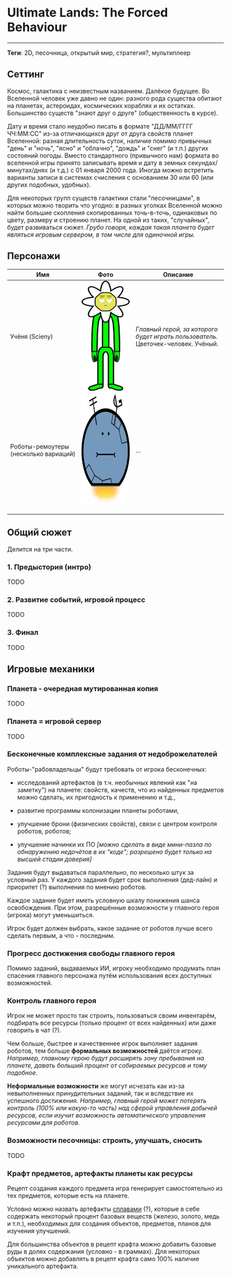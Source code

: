 # Ultimate Lands: The Forced Behaviour

---

**Теги**: 2D, песочница, открытый мир, стратегия?, мультиплеер 

## Сеттинг

Космос, галактика с неизвестным названием. Далёкое будущее. Во Вселенной человек уже давно не один: разного рода существа обитают на планетах, астероидах, космических кораблях и их остатках. Большинство существ "знают друг о друге" (общественность в курсе).

Дату и время стало неудобно писать в формате "ДД/ММ/ГГГГ ЧЧ:ММ:СС" из-за отличающихся друг от друга свойств планет Вселенной: разная длительность суток, наличие помимо привычных "день" и "ночь", "ясно" и "облачно", "дождь" и "снег" (и т.п.) других состояний погоды. Вместо стандартного (привычного нам) формата во вселенной игры принято записывать время и дату в земных секундах/минутах/днях (и т.д.) с 01 января 2000 года. Иногда можно встретить варианты записи в системах счисления с основанием 30 или 60 (или других подобных, удобных).

Для некоторых групп существ галактики стали "песочницами", в которых можно творить что угодно: в разных уголках Вселенной можно найти большие скопления скопированных точь-в-точь, одинаковых по цвету, размеру и строению планет. На одной из таких, "случайных", будет развиваться сюжет. _Грубо говоря, каждая такая планета будет являться игровым сервером, в том числе для одиночной игры._

## Персонажи

| Имя                                   | Фото                                              | Описание                                                                              |
| ------------------------------------- | ------------------------------------------------- | ------------------------------------------------------------------------------------- |
| Учёня (Scieny)                        | <img src="Scieny.svg" width="256" height="256">   | *Главный герой, за которого будет играть пользователь.*<br/>Цветочек-человек. Учёный. |
| Роботы-ремоутеры (несколько вариаций) | <img src="Remoter1.svg" width="256" height="256"> | ...                                                                                   |
|                                       |                                                   |                                                                                       |
|                                       |                                                   |                                                                                       |
|                                       |                                                   |                                                                                       |

## Общий сюжет

Делится на три части.

### 1. Предыстория (интро)

TODO

### 2. Развитие событий, игровой процесс

TODO

### 3. Финал

TODO

## Игровые механики

### Планета - очередная мутированная копия

TODO

### Планета = игровой сервер

TODO

### Бесконечные комплексные задания от недоброжелателей

Роботы-"рабовладельцы" будут требовать от игрока бесконечных: 

- исследований артефактов (в т.ч. необычных явлений как "на заметку") на планете: свойств, качеств, что из найденных предметов можно сделать, их пригодность к применению и т.д., 

- развитие программы колонизации планеты роботами, 

- улучшение брони (физических свойств), связи с центром контроля роботов, роботов;

- улучшение начинки их ПО _[можно сделать в виде мини-пазла по обнаружению недочётов в их "коде"; разрешено будет только на высшей стадии доверия]_

Задания будут выдаваться параллельно, по несколько штук за условный раз. У каждого задания будет срок выполнения (дед-лайн) и приоритет (?) выполнения по мнению роботов.

Каждое задание будет иметь условную шкалу понижения шанса освобождения. При этом, разрешённые возможности у главного героя (игрока) могут уменьшиться.

Игрок будет должен выбрать, какое задание от роботов лучше всего сделать первым, а что - последним.

### Прогресс достижения свободы главного героя

Помимо заданий, выдаваемых ИИ, игроку необходимо продумать план спасения главного персонажа путём использования всех доступных возможностей. 

### Контроль главного героя

Игрок не может просто так строить, пользоваться своим инвентарём, подбирать все ресурсы (только процент от всех найденных) или даже говорить в чат (?).

Чем больше, быстрее и качественнее игрок выполняет задания роботов, тем больше **формальных возможностей** даётся игроку. *Например, главному герою будут расширять зону пребывания на планете, давать больший процент от собираемых ресурсов и тому подобное*.

**Неформальные возможности** же могут исчезать как из-за невыполненных принудительных заданий, так и вследствие их успешного достижения. *Например, главный герой может потерять контроль (100% или какую-то часть) над сферой управления добычей ресурсов, если изучит возможность автоматического управления ресурсами для роботов.*

### Возможности песочницы: строить, улучшать, сносить

TODO

### Крафт предметов, артефакты планеты как ресурсы

Рецепт создания каждого предмета игра генерирует самостоятельно из тех предметов, которые есть на планете.

Условно можно назвать артефакты <u>сплавами</u> (?), которые в себе содержать некоторый процент базовых веществ (железо, золото, медь и т.п.), необходимых для создания объектов, предметов, планов для изучения улучшений.

Для большинства объектов в рецепт крафта можно добавить базовые руды в долях содержания (условно - в граммах). Для некоторых объектов можно добавлять в рецепт крафта само 100% наличие уникального артефакта.
